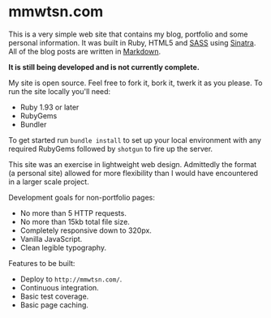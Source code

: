 # mmwtsn.com

This is a very simple web site that contains my blog, portfolio and some personal information. It was built in Ruby, HTML5 and [SASS](http://sass-lang.com/) using [Sinatra](http://www.sinatrarb.com/). All of the blog posts are written in [Markdown](http://daringfireball.net/projects/markdown/).

**It is still being developed and is not currently complete.**

My site is open source. Feel free to fork it, bork it, twerk it as you please. To run the site locally you'll need:

* Ruby 1.93 or later
* RubyGems
* Bundler

To get started run `bundle install` to set up your local environment with any required RubyGems followed by `shotgun` to fire up the server.

This site was an exercise in lightweight web design. Admittedly the format (a personal site) allowed for more flexibility than I would have encountered in a larger scale project.

Development goals for non-portfolio pages:

* No more than 5 HTTP requests.
* No more than 15kb total file size.
* Completely responsive down to 320px.
* Vanilla JavaScript.
* Clean legible typography.

Features to be built:

* Deploy to `http://mmwtsn.com/`.
* Continuous integration.
* Basic test coverage.
* Basic page caching.


